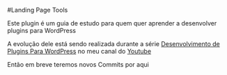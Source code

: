 #Landing Page Tools

Este plugin é um guia de estudo para quem quer aprender a desenvolver plugins para WordPress

A evolução dele está sendo realizada durante a série [Desenvolvimento de Plugins Para WordPress](https://www.youtube.com/watch?v=iDPGqPF1tjw&list=PLYW_GTMrtrwxVDL2Ygxo-WoQgOkgKFGA3) no meu canal do [Youtube](https://www.youtube.com/c/infografic)

Então em breve teremos novos Commits por aqui
